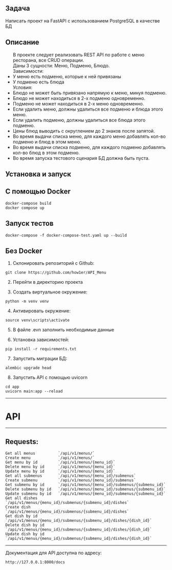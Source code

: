 ## Задача

<p>Написать проект на FastAPI с использованием PostgreSQL в качестве БД</p>

## Описание
<ul>
В проекте следует реализовать REST API по работе с меню ресторана, все CRUD операции.<br />
Даны 3 сущности: Меню, Подменю, Блюдо.<br />
Зависимости:

<li>У меню есть подменю, которые к ней привязаны</li>
<li>У подменю есть блюда</li>
Условия:
<li>Блюдо не может быть привязано напрямую к меню, минуя подменю.</li>
<li>Блюдо не может находиться в 2-х подменю одновременно.</li>
<li>Подменю не может находиться в 2-х меню одновременно.</li>
<li>Если удалить меню, должны удалиться все подменю и блюда этого меню.</li>
<li>Если удалить подменю, должны удалиться все блюда этого подменю.</li>
<li>Цены блюд выводить с округлением до 2 знаков после запятой.</li>
<li>Во время выдачи списка меню, для каждого меню добавлять кол-во подменю и блюд в этом меню.</li>
<li>Во время выдачи списка подменю, для каждого подменю добавлять кол-во блюд в этом подменю.</li>
<li>Во время запуска тестового сценария БД должна быть пуста.</li>
</ul>




## Установка и запуск


## С помощью Docker

````
docker-compose build
docker compose up
````

## Запуск тестов

````
docker-compose -f docker-compose-test.yaml up --build
````
## Без Docker

1. Склонировать репозиторий с Github:

````
git clone https://github.com/how1er/API_Menu
````
2. Перейти в директорию проекта

3. Создать виртуальное окружение:

````
python -m venv venv
````

4. Активировать окружение:

````
source venv\scripts\activate
````
5. В файле .evn заполнить необходимые данные

6. Установка зависимостей:

```
pip install -r requirements.txt
```

7. Запустить миграции БД:
```
alembic upgrade head
```
8. Запустить API с помощью uvicorn
```
cd app
uvicorn main:app --reload
```

***


# API
----------
## Requests:
````
Get all menus          `/api/v1/menus/`    
Create menu            `/api/v1/menus/` 
Get menu by id         `/api/v1/menus/{menu_id}`
Delete menu by id      `/api/v1/menus/{menu_id}`  
Update menu by id      `/api/v1/menus/{menu_id}`                                         
Get all submenus       `/api/v1/menus/{menu_id}/submenus`                                   
Create submenu         `/api/v1/menus/{menu_id}/submenus`                                    
Get submenu by id      `/api/v1/menus/{menu_id}/submenus/{submenu_id}`        
Delete submenu by id   `/api/v1/menus/{menu_id}/submenus/{submenu_id}`                 
Update submenu by id   `/api/v1/menus/{menu_id}/submenus/{submenu_id}`                     
Get all dishes         `/api/v1/menus/{menu_id}/submenus/{submenu_id}/dishes` 
Create dish            `/api/v1/menus/{menu_id}/submenus/{submenu_id}/dishes`                 
Get dish by id         `/api/v1/menus/{menu_id}/submenus/{submenu_id}/dishes/{dish_id}` 
Delete dish by id      `/api/v1/menus/{menu_id}/submenus/{submenu_id}/dishes/{dish_id}`    
Update dish by id      `/api/v1/menus/{menu_id}/submenus/{submenu_id}/dishes/{dish_id}`    
````
----------

Документация для API доступна по адресу:

```http://127.0.0.1:8000/docs```
